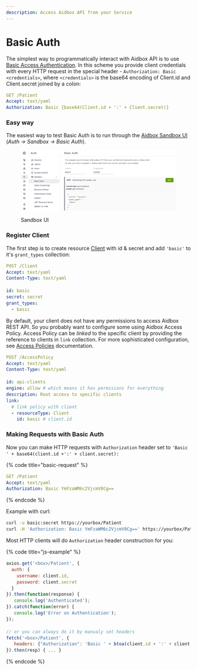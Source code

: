 ```yaml
---
description: Access Aidbox API from your Service
---
```


# Basic Auth

The simplest way to programmatically interact with Aidbox API is to use [Basic Access Authentication](https://tools.ietf.org/html/rfc7617). In this scheme you provide client credentials with every HTTP request in the special header - `Authorization: Basic <credentials>`, where `<credentials>` is the base64 encoding of Client.id and Client.secret joined by a colon:

```yaml
GET /Patient
Accept: text/yaml
Authorization: Basic {base64(Client.id + ':' + Client.secret)}
```

### Easy way

The easiest way to test Basic Auth is to run through the [Aidbox Sandbox UI](./#auth-sandbox) (_Auth -> Sandbox -> Basic Auth_).

<figure><img src="../../../.gitbook/assets/image (2) (3).png" alt=""><figcaption><p>Sandbox UI</p></figcaption></figure>

### Register Client

The first step is to create resource [Client](broken-reference) with id & secret and add `'basic'` to it's `grant_types` collection:

```yaml
POST /Client
Accept: text/yaml
Content-Type: text/yaml

id: basic
secret: secret
grant_types:
  - basic
```

By default, your client does not have any permissions to access Aidbox REST API. So you probably want to configure some using Aidbox Access Policy. Access Policy can be _linked_ to the specific client by providing the reference to clients in `link` collection. For more sophisticated configuration, see [Access Policies](../security/access-control.md) documentation.

```yaml
POST /AccessPolicy
Accept: text/yaml
Content-Type: text/yaml

id: api-clients
engine: allow # which means it has permisions for everything
description: Root access to specific clients
link:
  # link policy with client
  - resourceType: Client
    id: basic # client.id 

```

### Making Requests with Basic Auth

Now you can make HTTP requests with `Authorization` header set to `'Basic ' + base64(client.id +':' + client.secret):`

{% code title="basic-request" %}
```yaml
GET /Patient
Accept: text/yaml
Authorization: Basic YmFzaWM6c2VjcmV0Cg==
```
{% endcode %}

Example with curl:

```bash
curl -u basic:secret https://yourbox/Patient
curl -H 'Authorization: Basic YmFzaWM6c2VjcmV0Cg==' https://yourbox/Patient
```

Most HTTP clients will do `Authorization` header construction for you:

{% code title="js-example" %}
```javascript
axios.get('<box>/Patient', {
  auth: {
    username: client.id,
    password: client.secret
  }
}).then(function(response) {
   console.log('Authenticated');
}).catch(function(error) {
   console.log('Error on Authentication');
});

// or you can always do it by manualy set headers
fetch('<box>/Patient', {
   headers: {"Authorization": 'Basic ' + btoa(client.id + ':' + client.secret)}
}).then(resp) { ... }

```
{% endcode %}
